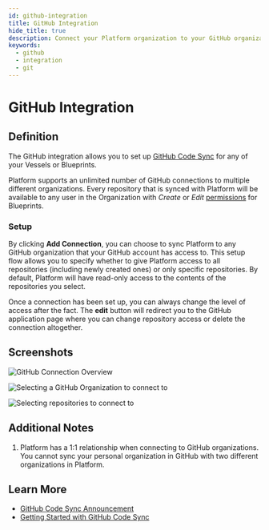 ```yaml
---
id: github-integration
title: GitHub Integration
hide_title: true
description: Connect your Platform organization to your GitHub organization.
keywords:
  - github
  - integration
  - git
---
```


# GitHub Integration

## Definition

The GitHub integration allows you to set up [GitHub Code Sync](../../code/git-connection.md) for any of your Vessels or Blueprints.

Platform supports an unlimited number of GitHub connections to multiple different organizations. Every repository that is synced with Platform will be available to any user in the Organization with _Create_ or _Edit_ [permissions](../roles.md) for Blueprints.

### Setup

By clicking **Add Connection**, you can choose to sync Platform to any GitHub organization that your GitHub account has access to. This setup flow allows you to specify whether to give Platform access to all repositories \(including newly created ones\) or only specific repositories. By default, Platform will have read-only access to the contents of the repositories you select.

Once a connection has been set up, you can always change the level of access after the fact. The **edit** button will redirect you to the GitHub application page where you can change repository access or delete the connection altogether.

## Screenshots

![GitHub Connection Overview](../../../.gitbook/assets/image_107.png)

![Selecting a GitHub Organization to connect to](../../../.gitbook/assets/image_104.png)

![Selecting repositories to connect to](../../../.gitbook/assets/image_113.png)

## Additional Notes

1. Platform has a 1:1 relationship when connecting to GitHub organizations. You cannot sync your personal organization in GitHub with two different organizations in Platform.

## Learn More

- [GitHub Code Sync Announcement](https://www.shipyardapp.com/blog/automating-github-code-sync/)
- [Getting Started with GitHub Code Sync](https://www.shipyardapp.com/blog/automate-deployment-github-code/)
